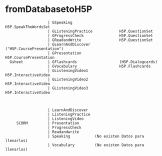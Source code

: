 # fromDatabasetoH5P                       
                       
                       
                       | GSpeaking                     H5P.SpeakTheWordsSet
                       | GListeningPractice            H5P.QuestionSet  
                       | GProgressCheck                H5P.QuestionSet
                       | GReadandWrite                 H5P.QuestionSet
                       | GLearnAndDiscover             ("H5P.CoursePresentation")
                       | GPresentation                 H5P.CoursePresentation 
      Gsheet           | GFlashcards                   (H5P.Dialogcards)
                       | GVocabulary                   H5P.Flashcards
                       | GListeningVideo1              H5P.InteractiveVideo
                       | GListeningVideo2              H5P.InteractiveVideo
                       | GListeningVideo3              H5P.InteractiveVideo



                       | LearnAndDiscover
                       | ListeningPractice
                       | ListeningVideo
         SCORM         | Presentation
                       | ProgressCheck    
                       | Readandwrite
                       | Speaking           (No existen Datos para llenarlos)
                       | Vocabulary         (No existen Datos para llenarlos)